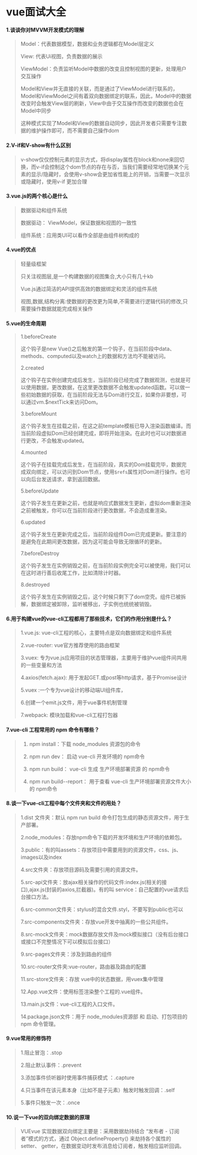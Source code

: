 # vue面试大全

#### 1.谈谈你对MVVM开发模式的理解

>Model：代表数据模型，数据和业务逻辑都在Model层定义
>
>View: 代表Ui视图，负责数据的展示
>
>ViewModel：负责监听Model中数据的改变且控制视图的更新，处理用户交互操作
>
>Model和View并无直接的关联，而是通过了ViewModel进行联系的，Model和ViewModel之间有着双向数据绑定的联系，因此，Model中的数据改变时会触发View层的刷新，View中由于交互操作而改变的数据也会在Model中同步
>
>这种模式实现了Model和View的数据自动同步，因此开发者只需要专注数据的维护操作即可，而不需要自己操作dom

#### 2.V-if和V-show有什么区别

>v-show仅仅控制元素的显示方式，将display属性在block和none来回切换，而v-if会控制这个dom节点的存在与否，当我们需要经常地切换某个元素的显示/隐藏时，会使用v-show会更加省性能上的开销，当需要一次显示或隐藏时，使用v-if 更加合理

#### 3.vue.js的两个核心是什么

>数据驱动和组件系统
>
>数据驱动： ViewModel，保证数据和视图的一致性
>
>组件系统：应用类UI可以看作全部是由组件树构成的

#### 4.vue的优点

>轻量级框架
>
>只关注视图层,是一个构建数据的视图集合,大小只有几十kb
>
>Vue.js通过简洁的API提供高效的数据绑定和灵活的组件系统
>
>视图,数据,结构分离:使数据的更改更为简单,不需要进行逻辑代码的修改,只需要操作数据就能完成相关操作

#### 5.vue的生命周期

>1.beforeCreate
>
>这个钩子是new Vue()之后触发的第一个钩子，在当前阶段中data、methods、computed以及watch上的数据和方法均不能被访问。
>
>2.created
>
>这个钩子在实例创建完成后发生，当前阶段已经完成了数据观测，也就是可以使用数据，更改数据，在这里更改数据不会触发updated函数。可以做一些初始数据的获取，在当前阶段无法与Dom进行交互，如果你非要想，可以通过vm.$nextTick来访问Dom。
>
>3.beforeMount
>
>这个钩子发生在挂载之前，在这之前template模板已导入渲染函数编译。而当前阶段虚拟Dom已经创建完成，即将开始渲染。在此时也可以对数据进行更改，不会触发updated。
>
>4.mounted
>
>这个钩子在挂载完成后发生，在当前阶段，真实的Dom挂载完毕，数据完成双向绑定，可以访问到Dom节点，使用`$refs`属性对Dom进行操作。也可以向后台发送请求，拿到返回数据。
>
>5.beforeUpdate
>
>这个钩子发生在更新之前，也就是响应式数据发生更新，虚拟dom重新渲染之前被触发，你可以在当前阶段进行更改数据，不会造成重渲染。
>
>6.updated
>
>这个钩子发生在更新完成之后，当前阶段组件Dom已完成更新。要注意的是避免在此期间更改数据，因为这可能会导致无限循环的更新。
>
>7.beforeDestroy
>
>这个钩子发生在实例销毁之前，在当前阶段实例完全可以被使用，我们可以在这时进行善后收尾工作，比如清除计时器。
>
>8.destroyed
>
>这个钩子发生在实例销毁之后，这个时候只剩下了dom空壳。组件已被拆解，数据绑定被卸除，监听被移出，子实例也统统被销毁。
>

#### 6.用于构建vue的vue-cli工程都用了那些技术，它们的作用分别是什么？

>1.vue.js: vue-cli工程的核心，主要特点是双向数据绑定和组件系统
>
>2.vue-router: vue官方推荐使用的路由框架
>
>3.vuex: 专为vue.js应用项目的状态管理器，主要用于维护vue组件间共用的一些变量和方法
>
>4.axios(fetch.ajax): 用于发起GET.或post等http请求，基于Promise设计
>
>5.vuex :一个专为vue设计的移动端UI组件库，
>
>6.创建一个emit.js文件，用于vue事件机制管理
>
>7.webpack: 模块加载和vue-cli工程打包器

#### 7.vue-cli 工程常用的 npm 命令有哪些？

>1. npm install：下载 node_modules 资源包的命令
>
>2. npm run dev： 启动 vue-cli 开发环境的 npm命令
>
>3. npm run build： vue-cli 生成 生产环境部署资源 的 npm命令
>
>4. npm run build--report： 用于查看 vue-cli 生产环境部署资源文件大小的 npm命令

#### 8.谈一下vue-cli工程中每个文件夹和文件的用处？

>1.dist 文件夹：默认 npm run build 命令打包生成的静态资源文件，用于生产部署。
>
>2.node_modules：存放npm命令下载的开发环境和生产环境的依赖包。
>
>3.public：有的叫assets：存放项目中需要用到的资源文件，css、js、images以及index
>
>4.src文件夹：存放项目源码及需要引用的资源文件。
>
>5.src-api文件夹：放ajax相关操作的代码文件:index.js(相关的接口),ajax.js(封装的axios,拦截器)。有的叫 service：自己配置的vue请求后台接口方法。
>
>6.src-common文件夹：stylus的混合文件.styl，不要写到public也可以
>
>7.src-components文件夹：存放vue开发中抽离的一些公共组件。
>
>8.src-mock文件夹：mock数据存放文件及mock模拟接口（没有后台接口或接口不完整情况下可以模拟后台接口）
>
>9.src-pages文件夹：涉及到路由的组件
>
>10.src-router文件夹:vue-router，路由器及路由的配置
>
>11.src-store文件夹：存放 vue中的状态数据，用vuex集中管理
>
>12.App.vue文件：使用标签渲染整个工程的.vue组件。
>
>13.main.js文件：vue-cli工程的入口文件。
>
>14.package.json文件：用于 node_modules资源部 和 启动、打包项目的 npm 命令管理。

#### 9.vue常用的修饰符

>1.阻止冒泡：.stop
>
>2.阻止默认事件：.prevent
>
>3.添加事件侦听器时使用事件捕获模式 ：.capture
>
>4.只当事件在该元素本身（比如不是子元素）触发时触发回调：.self
>
>5.事件只触发一次：.once

#### 10.说一下vue的双向绑定数据的原理

>VUEvue 实现数据双向绑定主要是：采用数据劫持结合 “发布者 - 订阅者”模式的方式，通过 Object.defineProperty() 来劫持各个属性的 setter、 getter，在数据变动时发布消息给订阅者，触发相应监听回调。
>
>